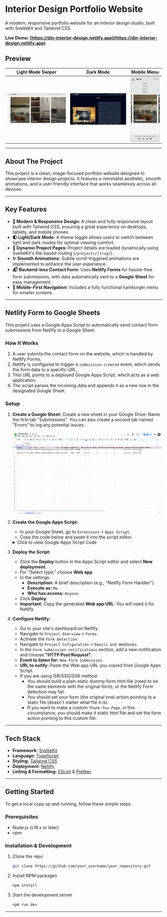# Interior Design Portfolio Website

A modern, responsive portfolio website for an interior design studio, built with SvelteKit and Tailwind CSS.

**Live Demo: [https://din-interior-design.netlify.app](https://din-interior-design.netlify.app)**

## Preview

|                     Light Mode Swiper                      |                 Dark Mode                  |                       Mobile Menu                        |
| :--------------------------------------------------------: | :----------------------------------------: | :------------------------------------------------------: |
| ![Light Mode Swiper](preview-images/light-mode-swiper.png) | ![Dark Mode](preview-images/dark-mode.png) | ![Mobile Menu](preview-images/mobile-hamberger-menu.png) |

---

## About The Project

This project is a clean, image-focused portfolio website designed to showcase interior design projects. It features a minimalist aesthetic, smooth animations, and a user-friendly interface that works seamlessly across all devices.

---

## Key Features

- **🎨 Modern & Responsive Design:** A clean and fully responsive layout built with Tailwind CSS, ensuring a great experience on desktops, tablets, and mobile phones.
- **🌓 Light/Dark Mode:** A theme toggle allows users to switch between light and dark modes for optimal viewing comfort.
- **🚀 Dynamic Project Pages:** Project details are loaded dynamically using SvelteKit's file-based routing (`/projects/[slug]`).
- **✨ Smooth Animations:** Subtle scroll-triggered animations are implemented to enhance the user experience.
- **📬 Backend-less Contact Form:** Uses **Netlify Forms** for hassle-free form submissions, with data automatically sent to a **Google Sheet** for easy management.
- **📱 Mobile-First Navigation:** Includes a fully functional hamburger menu for smaller screens.

---

## Netlify Form to Google Sheets

This project uses a Google Apps Script to automatically send contact form submissions from Netlify to a Google Sheet.

### How It Works

1.  A user submits the contact form on the website, which is handled by Netlify Forms.
2.  Netlify is configured to trigger a `submission-created` event, which sends the form data to a specific URL.
3.  This URL points to a deployed Google Apps Script, which acts as a web application.
4.  The script parses the incoming data and appends it as a new row in the designated Google Sheet.

### Setup

1.  **Create a Google Sheet:**
    Create a new sheet in your Google Drive. Name the first tab "Submissions". You can also create a second tab named "Errors" to log any potential issues.

    ![Google Sheets Preview](preview-images/google-sheets-example.png)

2.  **Create the Google Apps Script:**
    - In your Google Sheet, go to `Extensions` > `Apps Script`.
    - Copy the code below and paste it into the script editor.

    <details>
    <summary>Click to view Google Apps Script Code</summary>

    ```javascript
    function doPost(e) {
    	try {
    		var requestBody = e.postData.contents;
    		var data = JSON.parse(requestBody);
    		var formData = data.data;
    		var sheet = SpreadsheetApp.getActiveSpreadsheet().getSheetByName('Submissions');

    		// If the sheet is empty, create a header row
    		if (sheet.getLastRow() === 0) {
    			sheet.appendRow([
    				'提交時間',
    				'姓名',
    				'電話',
    				'Email',
    				'Line ID',
    				'地區',
    				'預算範圍',
    				'房屋類型',
    				'屋況',
    				'屋齡(年)',
    				'坪數',
    				'居住人數(成人)',
    				'居住人數(小孩)',
    				'居住人數(長輩)',
    				'居住人數(寵物)',
    				'可連絡時間',
    				'希望完工日期',
    				'想說的話 / 特殊需求'
    			]);
    		}

    		// Append the new form data
    		sheet.appendRow([
    			new Date(),
    			formData.name,
    			formData.phone,
    			formData.email,
    			formData['line-id'],
    			formData.area,
    			formData['budget-range'],
    			formData['house-type'],
    			formData['house-condition'],
    			formData['house-age'],
    			formData['square-footage'],
    			formData['residents-adults'],
    			formData['residents-children'],
    			formData['residents-elders'],
    			formData['residents-pets'],
    			formData['available-time'],
    			formData['completion-date'],
    			formData.message
    		]);

    		return ContentService.createHtmlOutput('Success');
    	} catch (error) {
    		var errorSheet =
    			SpreadsheetApp.getActiveSpreadsheet().getSheetByName('Errors') ||
    			SpreadsheetApp.getActiveSpreadsheet().insertSheet('Errors');
    		errorSheet.appendRow([new Date(), error.toString(), e.postData.contents]);
    		return ContentService.createHtmlOutput('Error: ' + error.toString()).setMimeType(
    			ContentService.MimeType.TEXT
    		);
    	}
    }
    ```

    </details>

3.  **Deploy the Script:**
    - Click the **Deploy** button in the Apps Script editor and select **New deployment**.
    - For "Select type," choose **Web app**.
    - In the settings:
      - **Description:** A brief description (e.g., "Netlify Form Handler").
      - **Execute as:** `Me`.
      - **Who has access:** `Anyone`.
    - Click **Deploy**.
    - **Important:** Copy the generated **Web app URL**. You will need it for Netlify.

4.  **Configure Netlify:**
    - Go to your site's dashboard on Netlify.
    - Navigate to `Project Overview` > `Forms`.
    - Activate the `Form Detection`.
    - Navigate to `Project Cofiguration` > `Emails and Webhooks`.
    - In the `Form submission notifications` section, add a new notification and choose **"HTTP Post Request"**.
    - **Event to listen for:** `New Form Submission`.
    - **URL to notify:** Paste the Web app URL you copied from Google Apps Script.
    - If you are using ISR/SSG/SSR method:
      - You should build a plain static dummy form html file (need to be the same elements with the original form), or the Netlify Form detection may fail.
      - You should set your form (the original one) action pointing to a static file (doesn't matter what file it is).
      - If you want to make a custom `Thank-You-Page`, in this circumstance, you should make it static html file and set the form action pointing to this custom file.

---

## Tech Stack

- **Framework:** [SvelteKit](https://kit.svelte.dev/)
- **Language:** [TypeScript](https://www.typescriptlang.org/)
- **Styling:** [Tailwind CSS](https://tailwindcss.com/)
- **Deployment:** [Netlify](https://www.netlify.com/)
- **Linting & Formatting:** [ESLint](https://eslint.org/) & [Prettier](https://prettier.io/)

---

## Getting Started

To get a local copy up and running, follow these simple steps.

### Prerequisites

- Node.js (v18.x or later)
- npm

### Installation & Development

1. Clone the repo
   ```sh
   git clone https://github.com/your_username/your_repository.git
   ```
2. Install NPM packages
   ```sh
   npm install
   ```
3. Start the development server
   ```sh
   npm run dev
   ```

---
